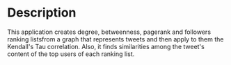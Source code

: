 # Description
This application creates degree, betweenness, pagerank and followers ranking listsfrom a graph that represents tweets 
and then apply to them the Kendall's Tau correlation. Also, it finds similarities among the tweet's content of the top users
of each ranking list.
